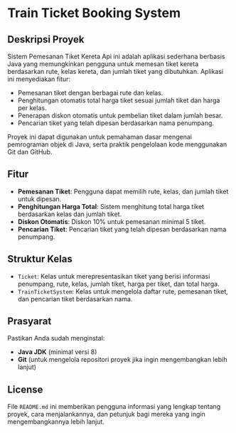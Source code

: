# Train Ticket Booking System

## Deskripsi Proyek
Sistem Pemesanan Tiket Kereta Api ini adalah aplikasi sederhana berbasis Java yang memungkinkan pengguna untuk memesan tiket kereta berdasarkan rute, kelas kereta, dan jumlah tiket yang dibutuhkan. Aplikasi ini menyediakan fitur:
- Pemesanan tiket dengan berbagai rute dan kelas.
- Penghitungan otomatis total harga tiket sesuai jumlah tiket dan harga per kelas.
- Penerapan diskon otomatis untuk pembelian tiket dalam jumlah besar.
- Pencarian tiket yang telah dipesan berdasarkan nama penumpang.

Proyek ini dapat digunakan untuk pemahaman dasar mengenai pemrograman objek di Java, serta praktik pengelolaan kode menggunakan Git dan GitHub.

## Fitur
- **Pemesanan Tiket**: Pengguna dapat memilih rute, kelas, dan jumlah tiket untuk dipesan.
- **Penghitungan Harga Total**: Sistem menghitung total harga tiket berdasarkan kelas dan jumlah tiket.
- **Diskon Otomatis**: Diskon 10% untuk pemesanan minimal 5 tiket.
- **Pencarian Tiket**: Pencarian tiket yang telah dipesan berdasarkan nama penumpang.

## Struktur Kelas
- `Ticket`: Kelas untuk merepresentasikan tiket yang berisi informasi penumpang, rute, kelas, jumlah tiket, harga per tiket, dan total harga.
- `TrainTicketSystem`: Kelas untuk mengelola daftar rute, pemesanan tiket, dan pencarian tiket berdasarkan nama.

## Prasyarat
Pastikan Anda sudah menginstal:
- **Java JDK** (minimal versi 8)
- **Git** (untuk mengelola repositori proyek jika ingin mengembangkan lebih lanjut)

## License
File `README.md` ini memberikan pengguna informasi yang lengkap tentang proyek, cara menjalankannya, dan petunjuk bagi mereka yang ingin mengembangkannya lebih lanjut.


